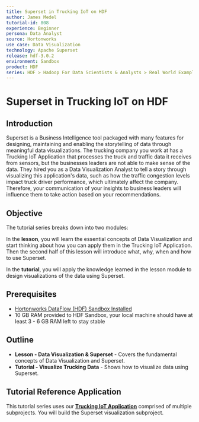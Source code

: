 ```yaml
---
title: Superset in Trucking IoT on HDF
author: James Medel
tutorial-id: 808
experience: Beginner
persona: Data Analyst
source: Hortonworks
use case: Data Visualization
technology: Apache Superset
release: hdf-3.0.2
environment: Sandbox
product: HDF
series: HDF > Hadoop For Data Scientists & Analysts > Real World Examples
---
```


# Superset in Trucking IoT on HDF

## Introduction

Superset is a Business Intelligence tool packaged with many features for designing, maintaining and enabling the storytelling of data through meaningful data visualizations. The trucking company you work at has a Trucking IoT Application that processes the truck and traffic data it receives from sensors, but the businesses leaders are not able to make sense of the data. They hired you as a Data Visualization Analyst to tell a story through visualizing this application's data, such as how the traffic congestion levels impact truck driver performance, which ultimately affect the company. Therefore, your communication of your insights to business leaders will influence them to take action based on your recommendations.

## Objective

The tutorial series breaks down into two modules:

In the **lesson**, you will learn the essential concepts of Data Visualization and start thinking about how you can apply them in the Trucking IoT Application. Then the second half of this lesson will introduce what, why, when and how to use Superset.

In the **tutorial**, you will apply the knowledge learned in the lesson module to design visualizations of the data using Superset.

## Prerequisites

- [Hortonworks DataFlow (HDF) Sandbox Installed](https://hortonworks.com/downloads/#sandbox)
- 10 GB RAM provided to HDF Sandbox, your local machine should have at least 3 - 6 GB RAM left to stay stable

## Outline

- **Lesson - Data Visualization & Superset** - Covers the fundamental concepts of Data Visualization and Superset.
- **Tutorial - Visualize Trucking Data** - Shows how to visualize data using Superset.

## Tutorial Reference Application

This tutorial series uses our **[Trucking IoT Application](https://github.com/orendain/trucking-iot/tree/hadoop-summit-2017)** comprised of multiple subprojects. You will build the Superset visualization subproject.
